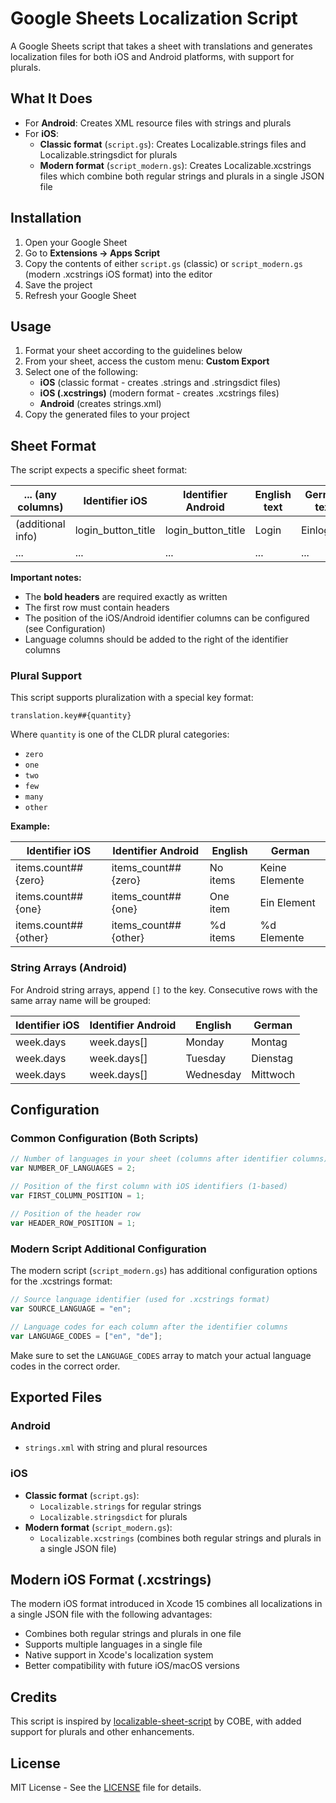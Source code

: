 # Google Sheets Localization Script

A Google Sheets script that takes a sheet with translations and generates localization files for both iOS and Android platforms, with support for plurals.

## What It Does

- For **Android**: Creates XML resource files with strings and plurals
- For **iOS**: 
  - **Classic format** (`script.gs`): Creates Localizable.strings files and Localizable.stringsdict for plurals
  - **Modern format** (`script_modern.gs`): Creates Localizable.xcstrings files which combine both regular strings and plurals in a single JSON file

## Installation

1. Open your Google Sheet
2. Go to **Extensions → Apps Script**
3. Copy the contents of either `script.gs` (classic) or `script_modern.gs` (modern .xcstrings iOS format) into the editor
4. Save the project
5. Refresh your Google Sheet

## Usage

1. Format your sheet according to the guidelines below
2. From your sheet, access the custom menu: **Custom Export**
3. Select one of the following:
   - **iOS** (classic format - creates .strings and .stringsdict files)
   - **iOS (.xcstrings)** (modern format - creates .xcstrings files)
   - **Android** (creates strings.xml)
4. Copy the generated files to your project

## Sheet Format

The script expects a specific sheet format:

| ... (any columns) | **Identifier iOS** | **Identifier Android** | English text | German text | ... |
|-------------------|--------------------|-----------------------|--------------|-------------|-----|
| (additional info) | login_button_title | login_button_title    | Login        | Einloggen   |     |
| ...               | ...                | ...                   | ...          | ...         |     |

**Important notes:**
- The **bold headers** are required exactly as written
- The first row must contain headers
- The position of the iOS/Android identifier columns can be configured (see Configuration)
- Language columns should be added to the right of the identifier columns

### Plural Support

This script supports pluralization with a special key format:

```
translation.key##{quantity}
```

Where `quantity` is one of the CLDR plural categories:
- `zero`
- `one`
- `two`
- `few`
- `many`
- `other`

**Example:**

| Identifier iOS        | Identifier Android   | English                | German                |
|-----------------------|---------------------|------------------------|----------------------|
| items.count##{zero}   | items_count##{zero} | No items               | Keine Elemente       |
| items.count##{one}    | items_count##{one}  | One item               | Ein Element          |
| items.count##{other}  | items_count##{other}| %d items               | %d Elemente          |

### String Arrays (Android)

For Android string arrays, append `[]` to the key. Consecutive rows with the same array name will be grouped:

| Identifier iOS   | Identifier Android    | English          | German           |
|------------------|----------------------|------------------|------------------|
| week.days        | week.days[]          | Monday           | Montag           |
| week.days        | week.days[]          | Tuesday          | Dienstag         |
| week.days        | week.days[]          | Wednesday        | Mittwoch         |

## Configuration

### Common Configuration (Both Scripts)

```javascript
// Number of languages in your sheet (columns after identifier columns)
var NUMBER_OF_LANGUAGES = 2;

// Position of the first column with iOS identifiers (1-based)
var FIRST_COLUMN_POSITION = 1;

// Position of the header row
var HEADER_ROW_POSITION = 1;
```

### Modern Script Additional Configuration

The modern script (`script_modern.gs`) has additional configuration options for the .xcstrings format:

```javascript
// Source language identifier (used for .xcstrings format)
var SOURCE_LANGUAGE = "en";

// Language codes for each column after the identifier columns
var LANGUAGE_CODES = ["en", "de"];
```

Make sure to set the `LANGUAGE_CODES` array to match your actual language codes in the correct order.

## Exported Files

### Android
- `strings.xml` with string and plural resources

### iOS 
- **Classic format** (`script.gs`):
  - `Localizable.strings` for regular strings
  - `Localizable.stringsdict` for plurals
- **Modern format** (`script_modern.gs`):
  - `Localizable.xcstrings` (combines both regular strings and plurals in a single JSON file)

## Modern iOS Format (.xcstrings)

The modern iOS format introduced in Xcode 15 combines all localizations in a single JSON file with the following advantages:
- Combines both regular strings and plurals in one file
- Supports multiple languages in a single file
- Native support in Xcode's localization system
- Better compatibility with future iOS/macOS versions

## Credits

This script is inspired by [localizable-sheet-script](https://github.com/cobeisfresh/localizable-sheet-script) by COBE, with added support for plurals and other enhancements.

## License

MIT License - See the [LICENSE](LICENSE) file for details. 